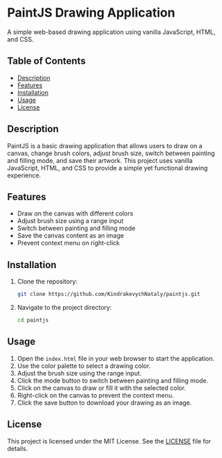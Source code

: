 
# PaintJS Drawing Application

A simple web-based drawing application using vanilla JavaScript, HTML, and CSS.

## Table of Contents

- [Description](#description)
- [Features](#features)
- [Installation](#installation)
- [Usage](#usage)
- [License](#license)

## Description

PaintJS is a basic drawing application that allows users to draw on a canvas, change brush colors, adjust brush size, switch between painting and filling mode, and save their artwork. This project uses vanilla JavaScript, HTML, and CSS to provide a simple yet functional drawing experience.

## Features

- Draw on the canvas with different colors
- Adjust brush size using a range input
- Switch between painting and filling mode
- Save the canvas content as an image
- Prevent context menu on right-click

## Installation

1. Clone the repository:
    ```sh
    git clone https://github.com/KindrakevychNataly/paintjs.git
    ```
2. Navigate to the project directory:
    ```sh
    cd paintjs
    ```

## Usage

1. Open the `index.html` file in your web browser to start the application.
2. Use the color palette to select a drawing color.
3. Adjust the brush size using the range input.
4. Click the mode button to switch between painting and filling mode.
5. Click on the canvas to draw or fill it with the selected color.
6. Right-click on the canvas to prevent the context menu.
7. Click the save button to download your drawing as an image.

## License

This project is licensed under the MIT License. See the [LICENSE](LICENSE) file for details.

